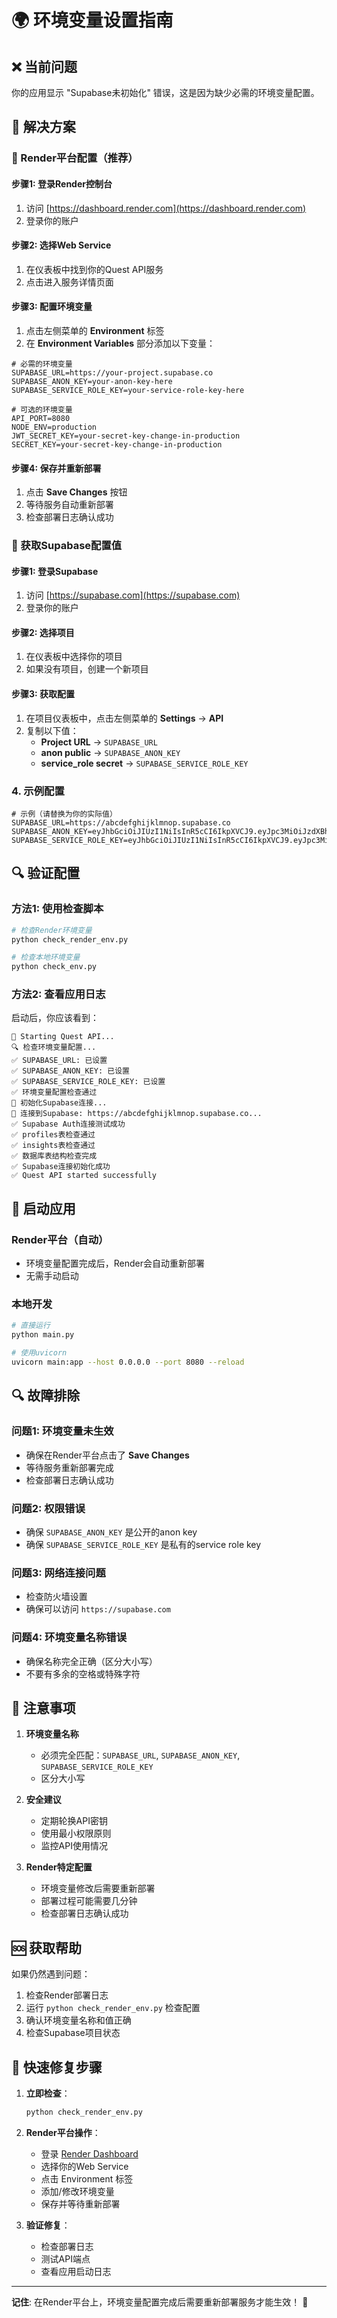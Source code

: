 # 🌍 环境变量设置指南

## ❌ 当前问题
你的应用显示 "Supabase未初始化" 错误，这是因为缺少必需的环境变量配置。

## 🔧 解决方案

### 🚀 Render平台配置（推荐）

#### 步骤1: 登录Render控制台
1. 访问 [https://dashboard.render.com](https://dashboard.render.com)
2. 登录你的账户

#### 步骤2: 选择Web Service
1. 在仪表板中找到你的Quest API服务
2. 点击进入服务详情页面

#### 步骤3: 配置环境变量
1. 点击左侧菜单的 **Environment** 标签
2. 在 **Environment Variables** 部分添加以下变量：

```env
# 必需的环境变量
SUPABASE_URL=https://your-project.supabase.co
SUPABASE_ANON_KEY=your-anon-key-here
SUPABASE_SERVICE_ROLE_KEY=your-service-role-key-here

# 可选的环境变量
API_PORT=8080
NODE_ENV=production
JWT_SECRET_KEY=your-secret-key-change-in-production
SECRET_KEY=your-secret-key-change-in-production
```

#### 步骤4: 保存并重新部署
1. 点击 **Save Changes** 按钮
2. 等待服务自动重新部署
3. 检查部署日志确认成功

### 📱 获取Supabase配置值

#### 步骤1: 登录Supabase
1. 访问 [https://supabase.com](https://supabase.com)
2. 登录你的账户

#### 步骤2: 选择项目
1. 在仪表板中选择你的项目
2. 如果没有项目，创建一个新项目

#### 步骤3: 获取配置
1. 在项目仪表板中，点击左侧菜单的 **Settings** → **API**
2. 复制以下值：
   - **Project URL** → `SUPABASE_URL`
   - **anon public** → `SUPABASE_ANON_KEY`
   - **service_role secret** → `SUPABASE_SERVICE_ROLE_KEY`

### 4. 示例配置
```env
# 示例（请替换为你的实际值）
SUPABASE_URL=https://abcdefghijklmnop.supabase.co
SUPABASE_ANON_KEY=eyJhbGciOiJIUzI1NiIsInR5cCI6IkpXVCJ9.eyJpc3MiOiJzdXBhYmFzZSIsInJlZiI6ImFiY2RlZmdoaWprbG1ub3AiLCJyb2xlIjoiYW5vbiIsImlhdCI6MTYzNjU2NzIwMCwiZXhwIjoxOTUyMTQzMjAwfQ.example
SUPABASE_SERVICE_ROLE_KEY=eyJhbGciOiJIUzI1NiIsInR5cCI6IkpXVCJ9.eyJpc3MiOiJzdXBhYmFzZSIsInJlZiI6ImFiY2RlZmdoaWprbG1ub3AiLCJyb2xlIjoic2VydmljZV9yb2xlIiwiaWF0IjoxNjM2NTY3MjAwLCJleHAiOjE5NTIxNDMyMDB9.example
```

## 🔍 验证配置

### 方法1: 使用检查脚本
```bash
# 检查Render环境变量
python check_render_env.py

# 检查本地环境变量
python check_env.py
```

### 方法2: 查看应用日志
启动后，你应该看到：
```
🚀 Starting Quest API...
🔍 检查环境变量配置...
✅ SUPABASE_URL: 已设置
✅ SUPABASE_ANON_KEY: 已设置
✅ SUPABASE_SERVICE_ROLE_KEY: 已设置
✅ 环境变量配置检查通过
🔧 初始化Supabase连接...
🔗 连接到Supabase: https://abcdefghijklmnop.supabase.co...
✅ Supabase Auth连接测试成功
✅ profiles表检查通过
✅ insights表检查通过
✅ 数据库表结构检查完成
✅ Supabase连接初始化成功
✅ Quest API started successfully
```

## 🚀 启动应用

### Render平台（自动）
- 环境变量配置完成后，Render会自动重新部署
- 无需手动启动

### 本地开发
```bash
# 直接运行
python main.py

# 使用uvicorn
uvicorn main:app --host 0.0.0.0 --port 8080 --reload
```

## 🔍 故障排除

### 问题1: 环境变量未生效
- 确保在Render平台点击了 **Save Changes**
- 等待服务重新部署完成
- 检查部署日志确认成功

### 问题2: 权限错误
- 确保 `SUPABASE_ANON_KEY` 是公开的anon key
- 确保 `SUPABASE_SERVICE_ROLE_KEY` 是私有的service role key

### 问题3: 网络连接问题
- 检查防火墙设置
- 确保可以访问 `https://supabase.com`

### 问题4: 环境变量名称错误
- 确保名称完全正确（区分大小写）
- 不要有多余的空格或特殊字符

## 📝 注意事项

1. **环境变量名称**
   - 必须完全匹配：`SUPABASE_URL`, `SUPABASE_ANON_KEY`, `SUPABASE_SERVICE_ROLE_KEY`
   - 区分大小写

2. **安全建议**
   - 定期轮换API密钥
   - 使用最小权限原则
   - 监控API使用情况

3. **Render特定配置**
   - 环境变量修改后需要重新部署
   - 部署过程可能需要几分钟
   - 检查部署日志确认成功

## 🆘 获取帮助

如果仍然遇到问题：
1. 检查Render部署日志
2. 运行 `python check_render_env.py` 检查配置
3. 确认环境变量名称和值正确
4. 检查Supabase项目状态

## 🔧 快速修复步骤

1. **立即检查**：
   ```bash
   python check_render_env.py
   ```

2. **Render平台操作**：
   - 登录 [Render Dashboard](https://dashboard.render.com)
   - 选择你的Web Service
   - 点击 Environment 标签
   - 添加/修改环境变量
   - 保存并等待重新部署

3. **验证修复**：
   - 检查部署日志
   - 测试API端点
   - 查看应用启动日志

---

**记住**: 在Render平台上，环境变量配置完成后需要重新部署服务才能生效！ 🚀
